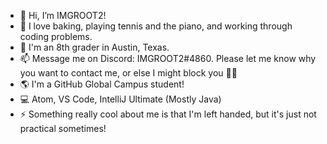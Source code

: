 - 👋 Hi, I’m IMGROOT2!
- 👀 I love baking, playing tennis and the piano, and working through coding problems.
- 🌱 I'm an 8th grader in Austin, Texas.
- 📫 Message me on Discord: IMGROOT2#4860. Please let me know why you want to contact me, or else I might block you 🤷‍♂️
- 🌎 I'm a GitHub Global Campus student!
- 💻 Atom, VS Code, IntelliJ Ultimate (Mostly Java)
- ⚡ Something really cool about me is that I'm left handed, but it's just not practical sometimes!

<!---
IMGROOT2/IMGROOT2 is a ✨ special ✨ repository because its `README.md` (this file) appears on your GitHub profile.
You can click the Preview link to take a look at your changes.
--->
